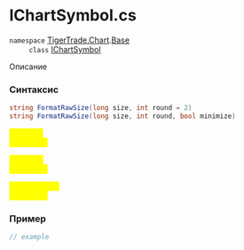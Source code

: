 
# IChartSymbol.cs
`namespace` [TigerTrade.Chart](../../../../TigerTrade.Chart.md).[Base](../../../../TigerTrade.Chart/Base.md)  
&nbsp;&nbsp;&nbsp;&nbsp;&nbsp;&nbsp;&nbsp;&nbsp;&nbsp;`class` [IChartSymbol](../../IChartSymbol.cs.md)

Описание

### Синтаксис
```csharp
string FormatRawSize(long size, int round = 2)
string FormatRawSize(long size, int round, bool minimize)
```
<mark style="color:yellow;">`size` *`long`*  
 *Описание*  
  
<mark style="color:yellow;">`round` *`int`*  
 *Описание*  
  
<mark style="color:yellow;">`minimize` *`bool`*  
 *Описание*  
  


### Пример  
```csharp
// example
```
                    
                    